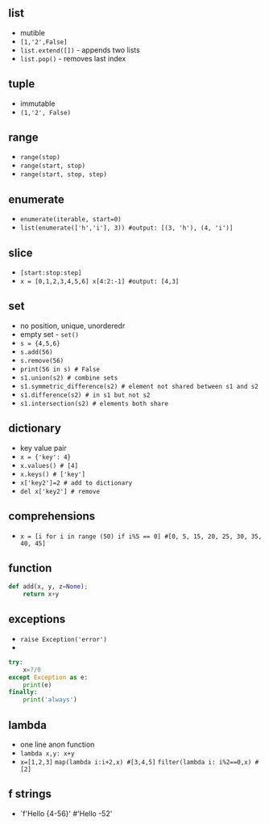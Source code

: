 ## list
* mutible 
* `[1,'2',False]`
* `list.extend([])` - appends two lists
* `list.pop()` - removes last index

## tuple
* immutable
* `(1,'2', False)`

## range
* `range(stop)`
* `range(start, stop)`
* `range(start, stop, step)`

## enumerate
* `enumerate(iterable, start=0)`
* `list(enumerate(['h','i'], 3)) #output: [(3, 'h'), (4, 'i')]`

## slice
* `[start:stop:step]`
* `x = [0,1,2,3,4,5,6] x[4:2:-1] #output: [4,3]`

## set
* no position, unique, unorderedr
* empty set - `set()`
* `s = {4,5,6}`
* `s.add(56)`
* `s.remove(56)`
* `print(56 in s) # False` 
* `s1.union(s2) # combine sets`
* `s1.symmetric_difference(s2) # element not shared between s1 and s2`
* `s1.difference(s2) # in s1 but not s2`
* `s1.intersection(s2) # elements both share`

## dictionary
* key value pair
* `x = {'key': 4}`
* `x.values() # [4]`
* `x.keys() # ['key']`
* `x['key2']=2 # add to dictionary`
* `del x['key2'] # remove`

## comprehensions
* `x = [i for i in range (50) if i%5 == 0] #[0, 5, 15, 20, 25, 30, 35, 40, 45]`

## function
```python
def add(x, y, z=None);
    return x+y
```

## exceptions
* `raise Exception('error')`
* 
```python
try: 
    x=7/0
except Exception as e:
    print(e)
finally:
    print('always')
```

## lambda
* one line anon function
* `lambda x,y: x+y`
* `x=[1,2,3]`
`map(lambda i:i+2,x) #[3,4,5]`
`filter(lambda i: i%2==0,x) #[2]`

## f strings
* `f'Hello {4-56}' #'Hello -52'